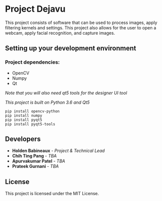 # Project Dejavu

This project consists of software that can be used to process images, apply filtering kernels and settings.
This project also allows for the user to open a webcam, apply facial recognition, and capture images.

## Setting up your development environment

### Project dependencies:
* OpenCV
* Numpy
* Qt

 *Note that you will also need qt5 tools for the designer UI tool*

*This project is built on Python 3.6 and Qt5*
```
pip install opencv-python
pip install numpy
pip install pyqt5
pip install pyqt5-tools
```

## Developers

* **Holden Babineaux** - *Project & Technical Lead*
* **Chih Ting Pang** - *TBA*
* **Apurvakumar Patel** - *TBA*
* **Prateek Gurnani** - *TBA*

## License

This project is licensed under the MIT License.